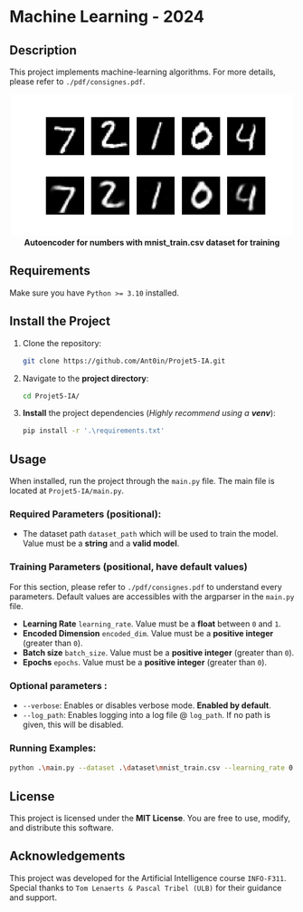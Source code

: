 # Machine Learning - 2024


## Description

This project implements machine-learning algorithms. For more details, please refer to `./pdf/consignes.pdf`.

<p align="center">
  <img src="./pdf/numbers.png" alt="intro problem" width="500"/>
  <br/>
  <strong>Autoencoder for numbers with mnist_train.csv dataset for training</strong>
</p>


## Requirements

Make sure you have `Python >= 3.10` installed.


## Install the Project

1. Clone the repository:
   ```bash
   git clone https://github.com/Ant0in/Projet5-IA.git
   ```

2. Navigate to the **project directory**:
   ```bash
   cd Projet5-IA/
   ```

3. **Install** the project dependencies (*Highly recommend using a **venv***):
   ```bash
   pip install -r '.\requirements.txt'
   ```


## Usage

When installed, run the project through the `main.py` file. 
The main file is located at `Projet5-IA/main.py`.

### Required Parameters (positional):
- The dataset path `dataset_path` which will be used to train the model. Value must be a **string** and a **valid model**.

### Training Parameters (positional, have default values)

For this section, please refer to `./pdf/consignes.pdf` to understand every parameters. Default values are accessibles with the argparser in the `main.py` file.

- **Learning Rate** `learning_rate`. Value must be a **float** between `0` and `1`.
- **Encoded Dimension** `encoded_dim`. Value must be a **positive integer** (greater than `0`).
- **Batch size** `batch_size`. Value must be a **positive integer** (greater than `0`).
- **Epochs** `epochs`. Value must be a **positive integer** (greater than `0`).


### Optional parameters : 

- `--verbose`: Enables or disables verbose mode. **Enabled by default**.
- `--log_path`: Enables logging into a log file @ `log_path`. If no path is given, this will be disabled.


### Running Examples:

```bash
python .\main.py --dataset .\dataset\mnist_train.csv --learning_rate 0.01 --batch_size 32 --epochs 10
```


## License

This project is licensed under the **MIT License**. You are free to use, modify, and distribute this software.


## Acknowledgements

This project was developed for the Artificial Intelligence course `INFO-F311`. Special thanks to `Tom Lenaerts & Pascal Tribel (ULB)` for their guidance and support.

